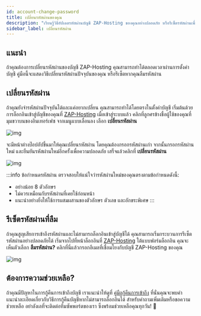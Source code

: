 ```yaml
---
id: account-change-password
title: เปลี่ยนรหัสผ่านของคุณ
description: "เรียนรู้วิธีอัปเดตรหัสผ่านบัญชี ZAP-Hosting ของคุณอย่างปลอดภัย หรือรีเซ็ตรหัสผ่านเพื่อปกป้องการเข้าถึงและรักษาความปลอดภัยบัญชี → เรียนรู้เพิ่มเติมตอนนี้"
sidebar_label: เปลี่ยนรหัสผ่าน
---
```


## แนะนำ

ถ้าคุณต้องการเปลี่ยนรหัสผ่านของบัญชี ZAP-Hosting คุณสามารถทำได้ตลอดเวลาผ่านการตั้งค่าบัญชี คู่มือนี้จะแสดงวิธีเปลี่ยนรหัสผ่านปัจจุบันของคุณ หรือรีเซ็ตหากคุณลืมรหัสผ่าน

## เปลี่ยนรหัสผ่าน

ถ้าคุณยังจำรหัสผ่านปัจจุบันได้และแค่อยากเปลี่ยน คุณสามารถทำได้โดยตรงในตั้งค่าบัญชี เริ่มต้นด้วยการล็อกอินเข้าสู่บัญชีของคุณที่ [ZAP-Hosting](https://zap-hosting.com) เมื่อเข้าสู่ระบบแล้ว คลิกที่ลูกศรข้างชื่อผู้ใช้ของคุณที่มุมขวาบนของอินเทอร์เฟซ จากเมนูแบบเลื่อนลง เลือก **เปลี่ยนรหัสผ่าน**

![img](https://screensaver01.zap-hosting.com/index.php/s/HYswDxoCDpNwkXs/preview)

จะมีหน้าต่างป๊อปอัปขึ้นมาให้คุณเปลี่ยนรหัสผ่าน โดยคุณต้องกรอกรหัสผ่านเก่า จากนั้นกรอกรหัสผ่านใหม่ และยืนยันรหัสผ่านใหม่อีกครั้งเพื่อความปลอดภัย เสร็จแล้วคลิกที่ **เปลี่ยนรหัสผ่าน**

![img](https://screensaver01.zap-hosting.com/index.php/s/3SoBqySx9fm7iRP/preview)

:::info ข้อกำหนดรหัสผ่าน
ตรวจสอบให้แน่ใจว่ารหัสผ่านใหม่ของคุณตรงตามข้อกำหนดดังนี้:
- อย่างน้อย 8 ตัวอักษร
- ไม่ควรเหมือนกับรหัสผ่านที่เคยใช้ก่อนหน้า
- แนะนำอย่างยิ่งให้ใช้การผสมผสานของตัวอักษร ตัวเลข และอักขระพิเศษ
:::

## รีเซ็ตรหัสผ่านที่ลืม

ถ้าคุณสูญเสียการเข้าถึงรหัสผ่านและไม่สามารถล็อกอินเข้าสู่บัญชีได้ คุณสามารถเริ่มกระบวนการรีเซ็ตรหัสผ่านอย่างปลอดภัยได้ เริ่มจากไปที่หน้าล็อกอินที่ [ZAP-Hosting](https://zap-hosting.com/en/customer/login/) ใต้แบบฟอร์มล็อกอิน คุณจะเห็นตัวเลือก **ลืมรหัสผ่าน?** คลิกที่นี่แล้วกรอกอีเมลที่เชื่อมโยงกับบัญชี ZAP-Hosting ของคุณ

![img](https://screensaver01.zap-hosting.com/index.php/s/oYrXHdGAayb9am9/preview)

## ต้องการความช่วยเหลือ?

ถ้าคุณมีปัญหาในการกู้คืนการเข้าถึงบัญชี เราแนะนำให้ดูที่ [คู่มือกู้คืนการเข้าถึง](account-restore-access) ที่นั่นคุณจะพบคำแนะนำละเอียดเกี่ยวกับวิธีการกู้คืนบัญชีหากไม่สามารถล็อกอินได้ สำหรับคำถามเพิ่มเติมหรือขอความช่วยเหลือ อย่าลังเลที่จะติดต่อทีมซัพพอร์ตของเรา ซึ่งพร้อมช่วยเหลือคุณทุกวัน! 🙂